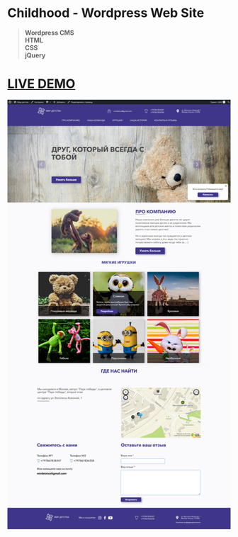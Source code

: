 # Childhood - Wordpress Web Site
><b>Wordpress CMS<br>HTML <br>CSS<br>jQuery</b>
# [LIVE DEMO](https://jeyefendi.github.io/childhood/)
![Logo](./COVER.jpg)
